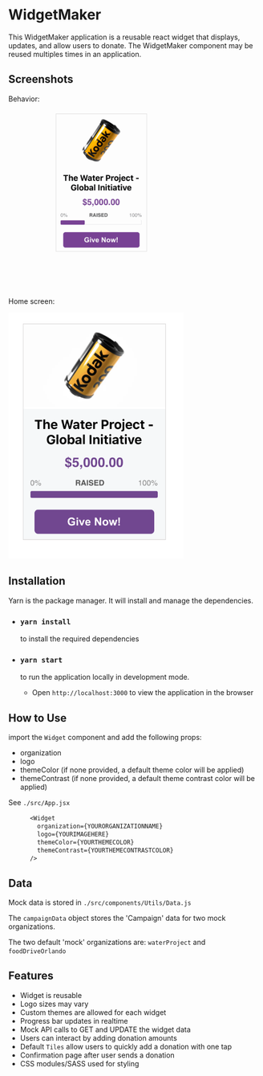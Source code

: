 # WidgetMaker

This WidgetMaker application is a reusable react widget that displays, updates, and allow users to donate. The WidgetMaker component may be reused multiples times in an application.

## Screenshots

Behavior:

<img src="public/images/widget.gif" width="350" />

Home screen:

<img src="public/images/widget_home.png" width="350" />

## Installation

Yarn is the package manager. It will install and manage the dependencies.

- ### `yarn install`

  to install the required dependencies

- ### `yarn start`

  to run the application locally in development mode.

  - Open `http://localhost:3000` to view the application in the browser

## How to Use

import the `Widget` component and add the following props:

- organization
- logo
- themeColor (if none provided, a default theme color will be applied)
- themeContrast (if none provided, a default theme contrast color will be applied)

See `./src/App.jsx`

```
      <Widget
        organization={YOURORGANIZATIONNAME}
        logo={YOURIMAGEHERE}
        themeColor={YOURTHEMECOLOR}
        themeContrast={YOURTHEMECONTRASTCOLOR}
      />
```

## Data

Mock data is stored in `./src/components/Utils/Data.js`

The `campaignData` object stores the 'Campaign' data for two mock organizations.

The two default 'mock' organizations are: `waterProject` and `foodDriveOrlando`

## Features

- Widget is reusable
- Logo sizes may vary
- Custom themes are allowed for each widget
- Progress bar updates in realtime
- Mock API calls to GET and UPDATE the widget data
- Users can interact by adding donation amounts
- Default `Tiles` allow users to quickly add a donation with one tap
- Confirmation page after user sends a donation
- CSS modules/SASS used for styling
